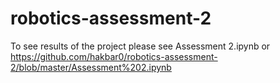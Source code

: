 # robotics-assessment-2
To see results of the project please see Assessment 2.ipynb 
or https://github.com/hakbar0/robotics-assessment-2/blob/master/Assessment%202.ipynb
